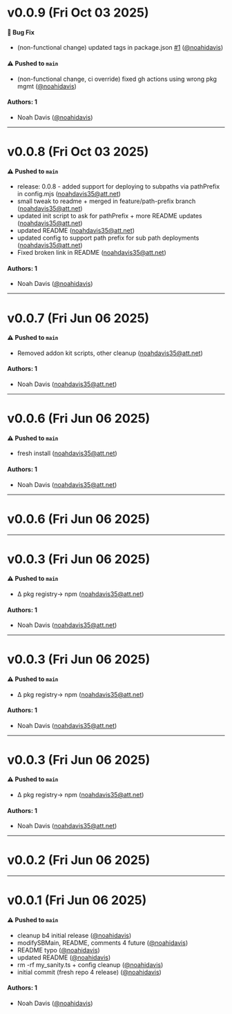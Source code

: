# v0.0.9 (Fri Oct 03 2025)

#### 🐛 Bug Fix

- (non-functional change) updated tags in package.json [#1](https://github.com/tchwrks/storybook-text-search/pull/1) ([@noahidavis](https://github.com/noahidavis))

#### ⚠️ Pushed to `main`

- (non-functional change, ci override) fixed gh actions using wrong pkg mgmt ([@noahidavis](https://github.com/noahidavis))

#### Authors: 1

- Noah Davis ([@noahidavis](https://github.com/noahidavis))

---

# v0.0.8 (Fri Oct 03 2025)

#### ⚠️ Pushed to `main`

- release: 0.0.8 - added support for deploying to subpaths via pathPrefix in config.mjs (noahdavis35@att.net)
- small tweak to readme + merged in feature/path-prefix branch (noahdavis35@att.net)
- updated init script to ask for pathPrefix + more README updates (noahdavis35@att.net)
- updated README (noahdavis35@att.net)
- updated config to support path prefix for sub path deployments (noahdavis35@att.net)
- Fixed broken link in README (noahdavis35@att.net)

#### Authors: 1

- Noah Davis ([@noahidavis](https://github.com/noahidavis))

---

# v0.0.7 (Fri Jun 06 2025)

#### ⚠️ Pushed to `main`

- Removed addon kit scripts, other cleanup (noahdavis35@att.net)

#### Authors: 1

- Noah Davis (noahdavis35@att.net)

---

# v0.0.6 (Fri Jun 06 2025)

#### ⚠️ Pushed to `main`

- fresh install (noahdavis35@att.net)

#### Authors: 1

- Noah Davis (noahdavis35@att.net)

---

# v0.0.6 (Fri Jun 06 2025)



---

# v0.0.3 (Fri Jun 06 2025)

#### ⚠️ Pushed to `main`

- ∆ pkg registry-> npm (noahdavis35@att.net)

#### Authors: 1

- Noah Davis (noahdavis35@att.net)

---

# v0.0.3 (Fri Jun 06 2025)

#### ⚠️ Pushed to `main`

- ∆ pkg registry-> npm (noahdavis35@att.net)

#### Authors: 1

- Noah Davis (noahdavis35@att.net)

---

# v0.0.3 (Fri Jun 06 2025)

#### ⚠️ Pushed to `main`

- ∆ pkg registry-> npm (noahdavis35@att.net)

#### Authors: 1

- Noah Davis (noahdavis35@att.net)

---

# v0.0.2 (Fri Jun 06 2025)



---

# v0.0.1 (Fri Jun 06 2025)

#### ⚠️ Pushed to `main`

- cleanup b4 initial release ([@noahidavis](https://github.com/noahidavis))
- modifySBMain, README, comments 4 future ([@noahidavis](https://github.com/noahidavis))
- README typo ([@noahidavis](https://github.com/noahidavis))
- updated README ([@noahidavis](https://github.com/noahidavis))
- rm -rf my_sanity.ts + config cleanup ([@noahidavis](https://github.com/noahidavis))
- initial commit (fresh repo 4 release) ([@noahidavis](https://github.com/noahidavis))

#### Authors: 1

- Noah Davis ([@noahidavis](https://github.com/noahidavis))
